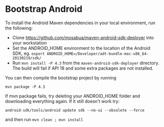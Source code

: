 Bootstrap Android
===

To install the Android Maven dependencies in your local environment, run the following:

* Clone https://github.com/mosabua/maven-android-sdk-deployer into your workstation
* Set the ANDROID_HOME environment to the location of the Android SDK, eg. `export ANDROID_HOME=/Developer/adt-bundle-mac-x86_64-20130219/sdk/`
* Run `mvn install -P 4.3` from the `maven-android-sdk-deployer` directory. The build will fail if API 18 and some extra packages are not installed.

You can then compile the bootstrap project by running

    mvn package -P 4.3

If mvn package fails, try deleting your ANDROID_HOME folder and downloading everything again. If it still doesn't work try:

    android-sdk/tools/android update sdk --no-ui --obsolete --force

and then run `mvn clean ; mvn install`
